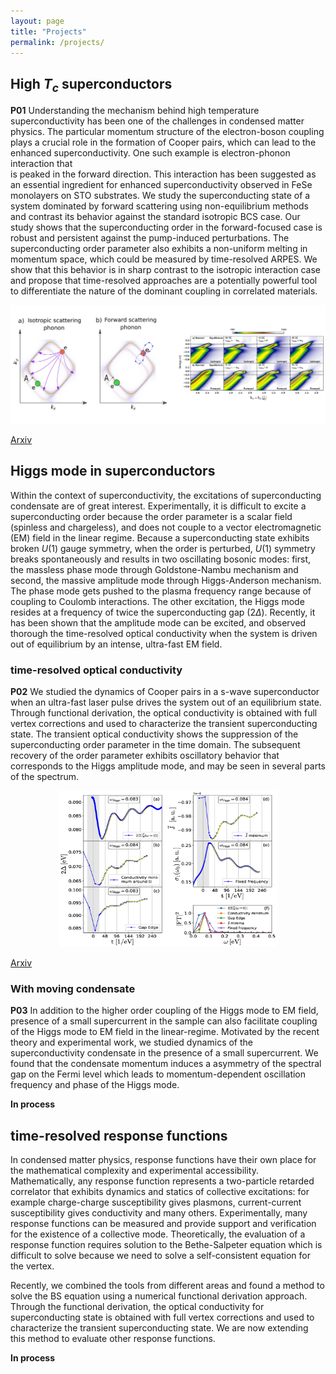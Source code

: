```yaml
---
layout: page
title: "Projects"
permalink: /projects/
---
```


## High $T_c$ superconductors
 **P01** Understanding the mechanism behind high temperature superconductivity has been one of the challenges in condensed
 matter physics. The particular momentum structure of the electron-boson coupling plays a crucial role in the formation
 of Cooper pairs, which can lead to the enhanced superconductivity. One such example is electron-phonon interaction that                                                     
 is peaked in the forward direction. This interaction has been suggested as an essential ingredient for enhanced
 superconductivity observed in FeSe monolayers on STO substrates. We study the superconducting state of a system
 dominated by forward scattering using non-equilibrium methods and contrast its behavior against the standard isotropic
 BCS case. Our study shows that the superconducting order in the forward-focused case is robust and persistent against
 the pump-induced perturbations. The superconducting order parameter also exhibits a non-uniform melting in momentum
 space, which could be measured by time-resolved ARPES. We show that this behavior is in sharp contrast to the isotropic
 interaction case and propose that time-resolved approaches are a potentially powerful tool to differentiate the nature
 of the dominant coupling in correlated materials.

<p align="center">
<img  src=" /images/q0.jpg">
</p>

[Arxiv](https://arxiv.org/abs/1712.10019)

## Higgs mode in superconductors
Within the context of superconductivity, the excitations of superconducting condensate are of great interest.
Experimentally, it is difficult to excite a superconducting order because the order parameter is a scalar field
(spinless and chargeless), and does not couple to a vector electromagnetic (EM) field in the linear regime.
Because a superconducting state exhibits broken $U(1)$ gauge symmetry, when the order is perturbed, $U(1)$
symmetry breaks spontaneously and results in two oscillating bosonic modes: first, the massless phase mode through
Goldstone-Nambu mechanism and second, the massive amplitude mode through Higgs-Anderson mechanism. The phase mode gets
pushed to the plasma frequency range because of coupling to Coulomb interactions. The other excitation, the Higgs mode
resides at a frequency of twice the superconducting gap ($2\Delta$). Recently, it has been shown that the amplitude
mode can be excited, and observed thorough the time-resolved optical conductivity when the system is driven out of equilibrium 
by an intense, ultra-fast EM field.

### time-resolved optical conductivity
**P02** We studied the dynamics of Cooper pairs in a s-wave superconductor when an ultra-fast laser pulse drives the system out of an equilibrium state. Through functional derivation, the optical conductivity is obtained with full
vertex corrections and used to characterize the transient superconducting
state. The transient optical conductivity shows the suppression of the
superconducting order parameter in the time domain. The subsequent recovery
of the order parameter exhibits oscillatory behavior that corresponds to the
Higgs amplitude mode, and may be seen in several parts of the spectrum.

<p align="center">
<img height="250" width="350" src=" /images/higgs_pp.jpg">
</p>

[Arxiv](http://arxiv.org/abs/1902.09549)

### With moving condensate
**P03** In addition to the higher order coupling of the Higgs mode to EM field, presence of a small supercurrent in the sample can also facilitate coupling of the Higgs 
mode to EM field in the linear-regime. Motivated by the recent theory and experimental work, we studied dynamics of the superconductivity condensate in the presence 
of a small supercurrent. We found that the condensate momentum induces a asymmetry of the spectral gap on the Fermi level which leads to momentum-dependent 
oscillation frequency and phase of the Higgs mode.

**In process**


## time-resolved response functions
In condensed matter physics, response functions have their own place for the mathematical complexity and experimental accessibility.
Mathematically, any response function represents a two-particle retarded correlator  that exhibits dynamics and statics of
collective excitations: for example charge-charge susceptibility gives plasmons, current-current susceptibility gives
conductivity and many others. Experimentally, many response functions can be measured and provide support and
verification for the existence of a collective mode. Theoretically, the evaluation of a response function requires
solution to the Bethe-Salpeter equation which is difficult to solve because we need to solve a self-consistent equation
for the vertex. 

Recently, we combined the tools from different areas and found a method to solve the BS equation using a numerical
functional derivation approach. Through the functional derivation, the optical conductivity for superconducting state is
obtained with full vertex corrections and used to characterize the transient superconducting state. We are now extending
this method to evaluate other response functions.

**In process**
